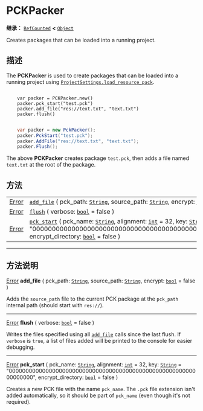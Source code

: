 <!-- ⚠ 请勿编辑本文件 ⚠ -->
<!-- 本文档使用脚本从 WeDot 引擎源码仓库生成。 -->
<!-- 生成脚本：https://github.com/WeDot-Engine/WeDot/tree/4.3/doc/tools/make_md.py； -->
<!-- 原文件：https://github.com/WeDot-Engine/WeDot/tree/4.3/doc/classes/PCKPacker.xml。 -->

<div id="_class_pckpacker"></div>

# PCKPacker

**继承：** [`RefCounted`](class_refcounted.md) **<** [`Object`](class_object.md)

Creates packages that can be loaded into a running project.

## 描述

The **PCKPacker** is used to create packages that can be loaded into a running project using [`ProjectSettings.load_resource_pack`](#class_projectsettings_method_load_resource_pack).



```gdscript

    var packer = PCKPacker.new()
    packer.pck_start("test.pck")
    packer.add_file("res://text.txt", "text.txt")
    packer.flush()
```

```csharp

    var packer = new PckPacker();
    packer.PckStart("test.pck");
    packer.AddFile("res://text.txt", "text.txt");
    packer.Flush();
```



The above **PCKPacker** creates package `test.pck`, then adds a file named `text.txt` at the root of the package.





## 方法

|||
|:-:|:--|
| [Error](#enum_@globalscope_error) | [`add_file`](#class_pckpacker_method_add_file) ( pck_path: [`String`](class_string.md), source_path: [`String`](class_string.md), encrypt: [`bool`](class_bool.md) = false )                                                                                                                 |
| [Error](#enum_@globalscope_error) | [`flush`](#class_pckpacker_method_flush) ( verbose: [`bool`](class_bool.md) = false )                                                                                                                                                                                                        |
| [Error](#enum_@globalscope_error) | [`pck_start`](#class_pckpacker_method_pck_start) ( pck_name: [`String`](class_string.md), alignment: [`int`](class_int.md) = 32, key: [`String`](class_string.md) = "0000000000000000000000000000000000000000000000000000000000000000", encrypt_directory: [`bool`](class_bool.md) = false ) |

<!-- rst-class:: classref-section-separator -->

---

## 方法说明

<div id="_class_pckpacker_method_add_file"></div>

[Error](#enum_@globalscope_error) **add_file** ( pck_path: [`String`](class_string.md), source_path: [`String`](class_string.md), encrypt: [`bool`](class_bool.md) = false )<div id="class_pckpacker_method_add_file"></div>

Adds the `source_path` file to the current PCK package at the `pck_path` internal path (should start with `res://`).

<!-- rst-class:: classref-item-separator -->

---

<div id="_class_pckpacker_method_flush"></div>

[Error](#enum_@globalscope_error) **flush** ( verbose: [`bool`](class_bool.md) = false )<div id="class_pckpacker_method_flush"></div>

Writes the files specified using all [`add_file`](#class_pckpacker_method_add_file) calls since the last flush. If `verbose` is `true`, a list of files added will be printed to the console for easier debugging.

<!-- rst-class:: classref-item-separator -->

---

<div id="_class_pckpacker_method_pck_start"></div>

[Error](#enum_@globalscope_error) **pck_start** ( pck_name: [`String`](class_string.md), alignment: [`int`](class_int.md) = 32, key: [`String`](class_string.md) = "0000000000000000000000000000000000000000000000000000000000000000", encrypt_directory: [`bool`](class_bool.md) = false )<div id="class_pckpacker_method_pck_start"></div>

Creates a new PCK file with the name `pck_name`. The `.pck` file extension isn't added automatically, so it should be part of `pck_name` (even though it's not required).

[^virtual]: 本方法通常需要用户覆盖才能生效。
[^const]: 本方法无副作用，不会修改该实例的任何成员变量。
[^vararg]: 本方法除了能接受在此处描述的参数外，还能够继续接受任意数量的参数。
[^constructor]: 本方法用于构造某个类型。
[^static]: 调用本方法无需实例，可直接使用类名进行调用。
[^operator]: 本方法描述的是使用本类型作为左操作数的有效运算符。
[^bitfield]: 这个值是由下列位标志构成位掩码的整数。
[^void]: 无返回值。
